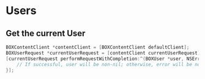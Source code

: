 Users
=====

Get the current User
--------------------
```objectivec
BOXContentClient *contentClient = [BOXContentClient defaultClient];
BOXUserRequest *currentUserRequest = [contentClient currentUserRequest];
[currentUserRequest performRequestWithCompletion:^(BOXUser *user, NSError *error) {
	// If successful, user will be non-nil; otherwise, error will be non-nil.
}];
```
